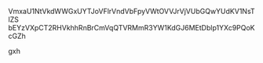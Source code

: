 VmxaU1NtVkdWWGxUYTJoVFlrVndVbFpyVWtOVVJrVjVUbGQwYUdKV1NsTlZS
bEYzVXpCT2RHVkhhRnBrCmVqQTVRMmR3YW1KdGJ6MEtDblp1YXc9PQoKcGZh

gxh